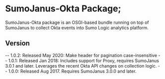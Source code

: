 # SumoJanus-Okta Package;

SumoJanus-Okta package is an OSGI-based bundle running on top of SumoJanus to collect Okta events into Sumo Logic analytics platform.


## Version
-- 1.0.2: Released May 2020: Make header for pagination case-insensitive 
-- 1.0.1: Released Jan 2018: Includes support for Proxy, requires SumoJanus 3.0.1 and later. Leverages the recent Okta API changes on collection logic.
-- 1.0.0: Released Aug 2017. Requires SumoJanus 3.0.0 and later.
